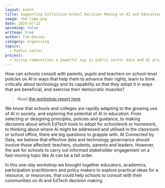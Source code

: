 ```yaml
---
layout: event
title: Supporting Collective School Decision Making on AI and Education Technology
image: cbd-logo.png
date: 2025-07-22
upcoming: false
writeup: true
author: Tim Davies
category: organising
topics:
  - Public sector
project:
  - Giving communities a powerful say in public sector data and AI projects 
---
```

How can schools consult with parents, pupils and teachers on school-level policies on AI in ways that help them to advance their rights, learn to think critically about technology and its capability so that they adopt it in ways that are beneficial, and exercise their democratic muscles?

<!--more-->

> Read [the workshop report here](https://docs.google.com/document/d/1UWlJZVYKgwIPXap2gKHXEphWqRmwsqaFJ2rSfWXl4JQ/view)

We know that schools and colleges are rapidly adapting to the growing use of AI in society, and exploring the potential of AI in education. From selecting or designing principles, policies and guidance, to making decisions about which EdTech tools to adopt for schoolwork or homework, to thinking about where AI might be addressed and utilised in the classroom or school office, there are big questions to grapple with. At Connected by Data, we believe that effective data and technology governance should involve those affected: teachers, students, parents and leaders. However, the ask for schools to carry out informed stakeholder engagement on a fast-moving topic like AI can be a tall order. 

In this one-day workshop we brought together educators, academics, participation practitioners and policy makers to explore practical ideas for a resource, or resources, that could help schools to consult with their communities on AI and EdTech decision making. 



